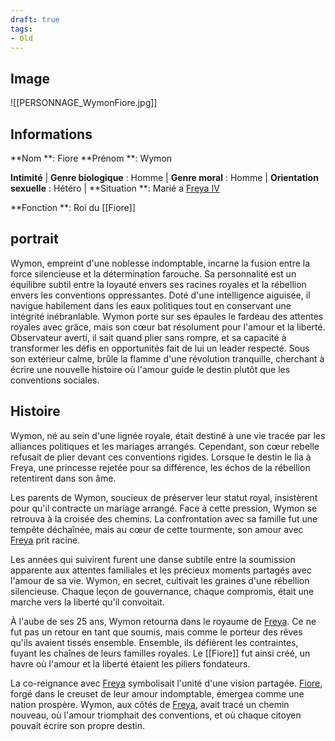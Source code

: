 ```yaml
---
draft: true
tags:
- Old
---
```


## Image
![[PERSONNAGE_WymonFiore.jpg]]

## Informations
**Nom **: Fiore
**Prénom **: Wymon

**Intimité**
| **Genre biologique** : Homme 
| **Genre moral** : Homme
| **Orientation sexuelle** : Hétéro 
| **Situation **: Marié a [Freya IV](Freya%20IV.md)

**Fonction **: Roi du [[Fiore]]

## portrait
Wymon, empreint d'une noblesse indomptable, incarne la fusion entre la force silencieuse et la détermination farouche. Sa personnalité est un équilibre subtil entre la loyauté envers ses racines royales et la rébellion envers les conventions oppressantes. Doté d'une intelligence aiguisée, il navigue habilement dans les eaux politiques tout en conservant une intégrité inébranlable. Wymon porte sur ses épaules le fardeau des attentes royales avec grâce, mais son cœur bat résolument pour l'amour et la liberté. Observateur averti, il sait quand plier sans rompre, et sa capacité à transformer les défis en opportunités fait de lui un leader respecté. Sous son extérieur calme, brûle la flamme d'une révolution tranquille, cherchant à écrire une nouvelle histoire où l'amour guide le destin plutôt que les conventions sociales.

## Histoire
Wymon, né au sein d'une lignée royale, était destiné à une vie tracée par les alliances politiques et les mariages arrangés. Cependant, son cœur rebelle refusait de plier devant ces conventions rigides. Lorsque le destin le lia à Freya, une princesse rejetée pour sa différence, les échos de la rébellion retentirent dans son âme.

Les parents de Wymon, soucieux de préserver leur statut royal, insistèrent pour qu'il contracte un mariage arrangé. Face à cette pression, Wymon se retrouva à la croisée des chemins. La confrontation avec sa famille fut une tempête déchaînée, mais au cœur de cette tourmente, son amour avec [Freya](Freya%20IV.md) prit racine.

Les années qui suivirent furent une danse subtile entre la soumission apparente aux attentes familiales et les précieux moments partagés avec l'amour de sa vie. Wymon, en secret, cultivait les graines d'une rébellion silencieuse. Chaque leçon de gouvernance, chaque compromis, était une marche vers la liberté qu'il convoitait.

À l'aube de ses 25 ans, Wymon retourna dans le royaume de [Freya](Freya%20IV.md). Ce ne fut pas un retour en tant que soumis, mais comme le porteur des rêves qu'ils avaient tissés ensemble. Ensemble, ils défièrent les contraintes, fuyant les chaînes de leurs familles royales. Le [[Fiore]] fut ainsi créé, un havre où l'amour et la liberté étaient les piliers fondateurs.

La co-reignance avec [Freya](Freya%20IV.md) symbolisait l'unité d'une vision partagée. [Fiore](Fiore.md), forgé dans le creuset de leur amour indomptable, émergea comme une nation prospère. Wymon, aux côtés de [Freya](Freya%20IV.md), avait tracé un chemin nouveau, où l'amour triomphait des conventions, et où chaque citoyen pouvait écrire son propre destin.